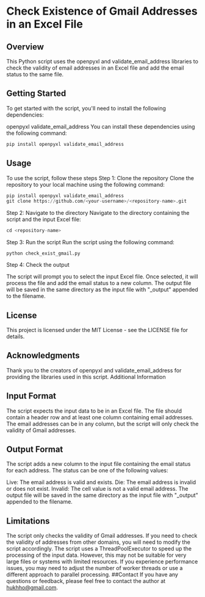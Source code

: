 # Check Existence of Gmail Addresses in an Excel File
## Overview
This Python script uses the openpyxl and validate_email_address libraries to check the validity of email addresses in an Excel file and add the email status to the same file.
## Getting Started
To get started with the script, you'll need to install the following dependencies:

openpyxl
validate_email_address
You can install these dependencies using the following command:

```python
pip install openpyxl validate_email_address
```

## Usage
To use the script, follow these steps
Step 1: Clone the repository
Clone the repository to your local machine using the following command:

```python
pip install openpyxl validate_email_address
git clone https://github.com/<your-username>/<repository-name>.git
```
Step 2: Navigate to the directory
Navigate to the directory containing the script and the input Excel file:

```python
cd <repository-name>
```
Step 3: Run the script
Run the script using the following command:

```
python check_exist_gmail.py
```

Step 4: Check the output

The script will prompt you to select the input Excel file. Once selected, it will process the file and add the email status to a new column. The output file will be saved in the same directory as the input file with "_output" appended to the filename.


## License
This project is licensed under the MIT License - see the LICENSE file for details.

## Acknowledgments
Thank you to the creators of openpyxl and validate_email_address for providing the libraries used in this script.
Additional Information

## Input Format
The script expects the input data to be in an Excel file. The file should contain a header row and at least one column containing email addresses. The email addresses can be in any column, but the script will only check the validity of Gmail addresses.

## Output Format
The script adds a new column to the input file containing the email status for each address. The status can be one of the following values:

Live: The email address is valid and exists.
Die: The email address is invalid or does not exist.
Invalid: The cell value is not a valid email address.
The output file will be saved in the same directory as the input file with "_output" appended to the filename.

## Limitations
The script only checks the validity of Gmail addresses. If you need to check the validity of addresses from other domains, you will need to modify the script accordingly.
The script uses a ThreadPoolExecutor to speed up the processing of the input data. However, this may not be suitable for very large files or systems with limited resources. If you experience performance issues, you may need to adjust the number of worker threads or use a different approach to parallel processing.
##Contact
If you have any questions or feedback, please feel free to contact the author at hukhho@gmail.com.

